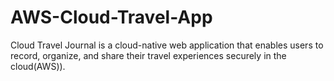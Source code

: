 # AWS-Cloud-Travel-App
Cloud Travel Journal is a cloud-native web application that enables users to record, organize, and share their travel experiences securely in the cloud(AWS)). 
